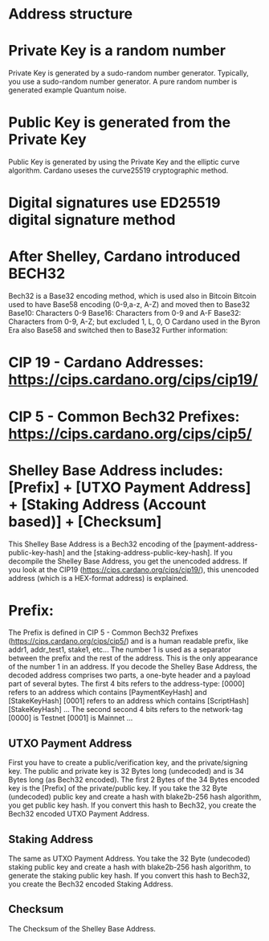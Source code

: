 # Address structure

# Private Key is a random number
Private Key is generated by a sudo-random number generator.
Typically, you use a sudo-random number generator. A pure random number is generated example Quantum noise.

# Public Key is generated from the Private Key
Public Key is generated by using the Private Key and the elliptic curve algorithm.
Cardano useses the curve25519 cryptographic method.

# Digital signatures use ED25519 digital signature method

# After Shelley, Cardano introduced BECH32
Bech32 is a Base32 encoding method, which is used also in Bitcoin
Bitcoin used to have Base58 encoding (0-9,a-z, A-Z) and moved then to Base32
Base10: Characters 0-9
Base16: Characters from 0-9 and A-F
Base32: Characters from 0-9, A-Z; but excluded 1, L, 0, O
Cardano used in the Byron Era also Base58 and switched then to Base32
Further information: 
# CIP 19 - Cardano Addresses:       https://cips.cardano.org/cips/cip19/
# CIP 5 - Common Bech32 Prefixes:   https://cips.cardano.org/cips/cip5/

# Shelley Base Address includes: [Prefix] + [UTXO Payment Address] + [Staking Address (Account based)] + [Checksum]
This Shelley Base Address is a Bech32 encoding of the [payment-address-public-key-hash] and the [staking-address-public-key-hash].
If you decompile the Shelley Base Address, you get the unencoded address. 
If you look at the CIP19 (https://cips.cardano.org/cips/cip19/), this unencoded address (which is a HEX-format address) is explained.
# Prefix:
The Prefix is defined in CIP 5 - Common Bech32 Prefixes (https://cips.cardano.org/cips/cip5/) and is a human readable prefix, like addr1, addr_test1, stake1, etc...
The number 1 is used as a separator between the prefix and the rest of the address. This is the only appearance of the number 1 in an address. 
If you decode the Shelley Base Address, the decoded address comprises two parts, a one-byte header and a payload part of several bytes.
The first 4 bits refers to the address-type:
[0000] refers to an address which contains [PaymentKeyHash] and [StakeKeyHash]
[0001] refers to an address which contains [ScriptHash] [StakeKeyHash]
...
The second second 4 bits refers to the network-tag
[0000] is Testnet
[0001] is Mainnet
...
## UTXO Payment Address
First you have to create a public/verification key, and the private/signing key.
The public and private key is 32 Bytes long (undecoded) and is 34 Bytes long (as Bech32 encoded). The first 2 Bytes of the 34 Bytes encoded key is the [Prefix] of the private/public key.
If you take the 32 Byte (undecoded) public key and create a hash with blake2b-256 hash algorithm, you get public key hash. If you convert this hash to Bech32, you create the Bech32 encoded UTXO Payment Address.
## Staking Address
The same as UTXO Payment Address. You take the 32 Byte (undecoded) staking public key and create a hash with blake2b-256 hash algorithm, to generate the staking public key hash. If you convert this hash to Bech32, you create the Bech32 encoded Staking Address.
## Checksum
The Checksum of the Shelley Base Address.